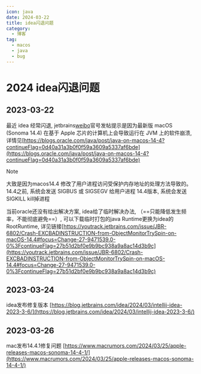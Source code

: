 ```yaml
---
icon: java
date: 2024-03-22
title: idea闪退问题
category:
  - 博客
tag:
  - macos
  - java
  - bug
---
```


# 2024 idea闪退问题

<!-- more -->


## 2023-03-22

最近 idea 经常闪退, jetbrains[weibo](https://weibo.com/3220313942/O5JuPDOh5)官号发帖提示是因为最新版 macOS (Sonoma 14.4) 在基于 Apple 芯片的计算机上会导致运行在 JVM 上的软件崩溃, 详情见[https://blogs.oracle.com/java/post/java-on-macos-14-4?continueFlag=0d40a31a3b0f0f59a3609a5337af6bde](https://blogs.oracle.com/java/post/java-on-macos-14-4?continueFlag=0d40a31a3b0f0f59a3609a5337af6bde)

> [!note]
> 大致是因为macos14.4 修改了用户进程访问受保护内存地址的处理方法导致的。
14.4之前, 系统会发送 SIGBUS 或 SIGSEGV 给用户进程
14.4版本, 系统会发送 SIGKILL kill掉进程



当前oracle还没有给出解决方案, idea给了临时解决办法, （==只能降低发生频率，不能彻底避免==）, 可以下载临时打包的java Runtime更换为idea的RootRuntime, 详见链接[https://youtrack.jetbrains.com/issue/JBR-6802/Crash-EXCBADINSTRUCTION-from-ObjectMonitorTrySpin-on-macOS-14.4#focus=Change-27-9471539.0-0%3FcontinueFlag=27b51d2bf0e9b9bc938a9a8ac14d3b9c](https://youtrack.jetbrains.com/issue/JBR-6802/Crash-EXCBADINSTRUCTION-from-ObjectMonitorTrySpin-on-macOS-14.4#focus=Change-27-9471539.0-0%3FcontinueFlag=27b51d2bf0e9b9bc938a9a8ac14d3b9c)


## 2023-03-24

idea发布修复版本 [https://blog.jetbrains.com/idea/2024/03/intellij-idea-2023-3-6/](https://blog.jetbrains.com/idea/2024/03/intellij-idea-2023-3-6/)

## 2023-03-26

mac发布14.4.1修复问题 [https://www.macrumors.com/2024/03/25/apple-releases-macos-sonoma-14-4-1/](https://www.macrumors.com/2024/03/25/apple-releases-macos-sonoma-14-4-1/)